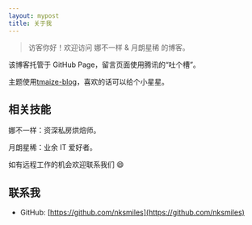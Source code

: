 ```yaml
---
layout: mypost
title: 关于我
---
```


> 访客你好！欢迎访问 娜不一样 & 月朗星稀 的博客。

该博客托管于 GitHub Page，留言页面使用腾讯的“吐个槽”。

主题使用[tmaize-blog](https://github.com/TMaize/tmaize-blog)，喜欢的话可以给个小星星。

## 相关技能

娜不一样：资深私房烘焙师。 

月朗星稀：业余 IT 爱好者。 

如有远程工作的机会欢迎联系我们 😄

## 联系我

- GitHub: [https://github.com/nksmiles](https://github.com/nksmiles)
